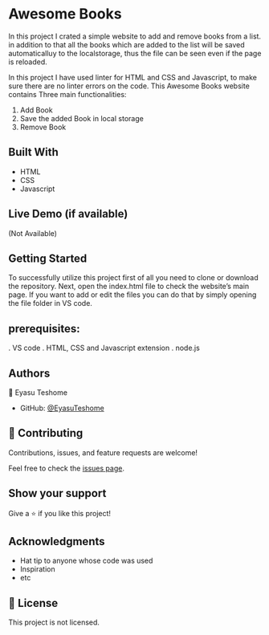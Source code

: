 
# Awesome Books


In this project I crated a simple website to add and remove books from a list. in addition to that all the books which are added to the list will be saved automaticalluy to the localstorage, thus the file can be seen even if the page is reloaded.

In this project I have used linter for HTML and CSS and Javascript, to make sure there are no linter errors on the code. This Awesome Books website contains Three main functionalities:
1. Add Book
2. Save the added Book in local storage
3. Remove Book


## Built With

- HTML
- CSS
- Javascript


## Live Demo (if available)

(Not Available)


## Getting Started

To successfully utilize this project first of all you need to clone or download the repository. Next, open the index.html file to check the website’s main page. If you want to add or edit the files you can do that by simply opening the file folder in VS code.


## prerequisites:
. VS code
. HTML, CSS and Javascript extension
. node.js 


## Authors

👤 Eyasu Teshome

- GitHub: [@EyasuTeshome](https://github.com/EyasuTeshome)

## 🤝 Contributing

Contributions, issues, and feature requests are welcome!

Feel free to check the [issues page](../../issues/).

## Show your support

Give a ⭐️ if you like this project!

## Acknowledgments

- Hat tip to anyone whose code was used
- Inspiration
- etc

## 📝 License

This project is not licensed.